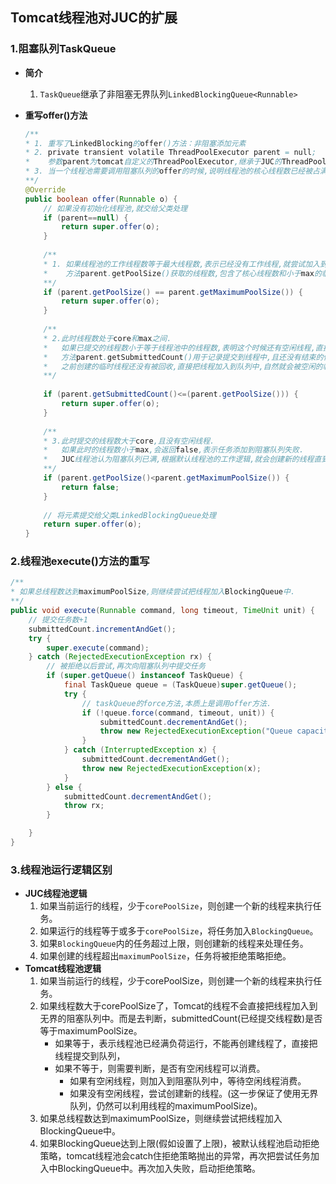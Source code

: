 ## Tomcat线程池对JUC的扩展

### 1.阻塞队列TaskQueue

- **简介**

  1. `TaskQueue`继承了非阻塞无界队列`LinkedBlockingQueue<Runnable>` 

- **重写offer()方法**

  ```java
  /**
  * 1. 重写了LinkedBlocking的offer()方法：非阻塞添加元素
  * 2. private transient volatile ThreadPoolExecutor parent = null;
  *    参数parent为tomcat自定义的ThreadPoolExecutor,继承于JUC的ThreadPoolExecutor.
  * 3. 当一个线程池需要调用阻塞队列的offer的时候,说明线程池的核心线程数已经被占满了.
  **/
  @Override
  public boolean offer(Runnable o) {
      // 如果没有初始化线程池,就交给父类处理
      if (parent==null) {
          return super.offer(o);
      }
      
      /**
      * 1. 如果线程池的工作线程数等于最大线程数,表示已经没有工作线程,就尝试加入到阻塞队列中.
      *    方法parent.getPoolSize()获取的线程数,包含了核心线程数和小于max的临时线程数.
      **/
      if (parent.getPoolSize() == parent.getMaximumPoolSize()) {
          return super.offer(o);
      } 
      
      /**
      * 2.此时线程数处于core和max之间.
      *   如果已提交的线程数小于等于线程池中的线程数,表明这个时候还有空闲线程,直接加入阻塞队列中.
      *   方法parent.getSubmittedCount()用于记录提交到线程中,且还没有结束的任务数.
      *   之前创建的临时线程还没有被回收,直接把线程加入到队列中,自然就会被空闲的临时线程消费掉了.
      **/
       
      if (parent.getSubmittedCount()<=(parent.getPoolSize())) {
          return super.offer(o);
      } 
      
      /**
      * 3.此时提交的线程数大于core,且没有空闲线程.
      *   如果此时的线程数小于max,会返回false,表示任务添加到阻塞队列失败.
      *   JUC线程池认为阻塞队列已满,根据默认线程池的工作逻辑,就会创建新的线程直到最大线程数.
      **/
      if (parent.getPoolSize()<parent.getMaximumPoolSize()) {
          return false;
      } 
      
      // 将元素提交给父类LinkedBlockingQueue处理
      return super.offer(o);
  }
  ```

  

### 2.线程池execute()方法的重写

```java
/**
* 如果总线程数达到maximumPoolSize,则继续尝试把线程加入BlockingQueue中.
**/
public void execute(Runnable command, long timeout, TimeUnit unit) {
    // 提交任务数+1
    submittedCount.incrementAndGet();
    try {
        super.execute(command);
    } catch (RejectedExecutionException rx) {
        // 被拒绝以后尝试,再次向阻塞队列中提交任务
        if (super.getQueue() instanceof TaskQueue) {
            final TaskQueue queue = (TaskQueue)super.getQueue();
            try {
                // taskQueue的force方法,本质上是调用offer方法.
                if (!queue.force(command, timeout, unit)) {
                    submittedCount.decrementAndGet();
                    throw new RejectedExecutionException("Queue capacity is full.");
                }
            } catch (InterruptedException x) {
                submittedCount.decrementAndGet();
                throw new RejectedExecutionException(x);
            }
        } else {
            submittedCount.decrementAndGet();
            throw rx;
        }

    }
}
```



### 3.线程池运行逻辑区别

- **JUC线程池逻辑**
  1. 如果当前运行的线程，少于`corePoolSize`，则创建一个新的线程来执行任务。
  2. 如果运行的线程等于或多于`corePoolSize`，将任务加入`BlockingQueue`。
  3. 如果`BlockingQueue`内的任务超过上限，则创建新的线程来处理任务。
  4. 如果创建的线程超出`maximumPoolSize`，任务将被拒绝策略拒绝。
- **Tomcat线程池逻辑**
  1. 如果当前运行的线程，少于corePoolSize，则创建一个新的线程来执行任务。
  2. 如果线程数大于corePoolSize了，Tomcat的线程不会直接把线程加入到无界的阻塞队列中。而是去判断，submittedCount(已经提交线程数)是否等于maximumPoolSize。
     - 如果等于，表示线程池已经满负荷运行，不能再创建线程了，直接把线程提交到队列，
     - 如果不等于，则需要判断，是否有空闲线程可以消费。
       - 如果有空闲线程，则加入到阻塞队列中，等待空闲线程消费。
       - 如果没有空闲线程，尝试创建新的线程。(这一步保证了使用无界队列，仍然可以利用线程的maximumPoolSize)。
  7. 如果总线程数达到maximumPoolSize，则继续尝试把线程加入BlockingQueue中。
  8. 如果BlockingQueue达到上限(假如设置了上限)，被默认线程池启动拒绝策略，tomcat线程池会catch住拒绝策略抛出的异常，再次把尝试任务加入中BlockingQueue中。再次加入失败，启动拒绝策略。